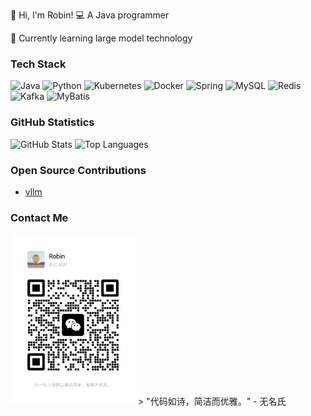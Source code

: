 👋 Hi, I'm Robin!
💻 A Java programmer

🌱 Currently learning large model technology

### Tech Stack
![Java](https://img.shields.io/badge/-Java-007396?logo=java&logoColor=white)
![Python](https://img.shields.io/badge/-Python-3776AB?logo=python&logoColor=white)
![Kubernetes](https://img.shields.io/badge/-Kubernetes-326CE5?logo=kubernetes&logoColor=white)
![Docker](https://img.shields.io/badge/-Docker-2496ED?logo=docker&logoColor=white)
![Spring](https://img.shields.io/badge/-Spring-6DB33F?logo=spring&logoColor=white)
![MySQL](https://img.shields.io/badge/-MySQL-4479A1?logo=mysql&logoColor=white)
![Redis](https://img.shields.io/badge/-Redis-DC382D?logo=redis&logoColor=white)
![Kafka](https://img.shields.io/badge/-Kafka-231F20?logo=apache-kafka&logoColor=white)
![MyBatis](https://img.shields.io/badge/-MyBatis-000000?logo=mybatis&logoColor=white)


### GitHub Statistics 
<!-- ![GitHub Stats](https://github-readme-stats.vercel.app/api?username=WangErXiao&show_icons=true&theme=radical)
![Top Languages](https://github-readme-stats.vercel.app/api/top-langs/?username=WangErXiao&layout=compact&theme=radical) -->
![GitHub Stats](https://github-readme-stats.vercel.app/api?username=WangErXiao&show_icons=true&theme=radical&height=180)
![Top Languages](https://github-readme-stats.vercel.app/api/top-langs/?username=WangErXiao&layout=compact&theme=radical&height=180)

### Open Source Contributions 
- [vllm](https://github.com/vllm-project/vllm) 

### Contact Me
<img src="./images/Wechat.jpeg" alt="Wechat" width="200" />
> "代码如诗，简洁而优雅。" - 无名氏
